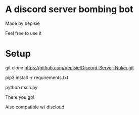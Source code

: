 # A discord server bombing bot
Made by bepisie 

Feel free to use it

# Setup

git clone https://github.com/bepisie/Discord-Server-Nuker.git

pip3 install -r requirements.txt

python main.py

There you go!

Also compatible w/ discloud
